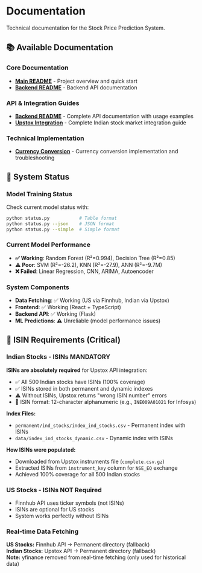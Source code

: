 # Documentation

Technical documentation for the Stock Price Prediction System.

## 📚 Available Documentation

### **Core Documentation**
- **[Main README](../README.md)** - Project overview and quick start
- **[Backend README](../backend/README.md)** - Backend API documentation

### **API & Integration Guides**
- **[Backend README](../backend/README.md)** - Complete API documentation with usage examples
- **[Upstox Integration](UPSTOX_INTEGRATION.md)** - Complete Indian stock market integration guide

### **Technical Implementation**
- **[Currency Conversion](CURRENCY_CONVERSION.md)** - Currency conversion implementation and troubleshooting

## 🔧 System Status

### **Model Training Status**
Check current model status with:
```bash
python status.py           # Table format
python status.py --json    # JSON format
python status.py --simple  # Simple format
```

### **Current Model Performance**
- **✅ Working**: Random Forest (R²=0.994), Decision Tree (R²=0.85)
- **⚠️ Poor**: SVM (R²=-26.2), KNN (R²=-27.9), ANN (R²=-9.7M)
- **❌ Failed**: Linear Regression, CNN, ARIMA, Autoencoder

### **System Components**
- **Data Fetching**: ✅ Working (US via Finnhub, Indian via Upstox)
- **Frontend**: ✅ Working (React + TypeScript)
- **Backend API**: ✅ Working (Flask)
- **ML Predictions**: ⚠️ Unreliable (model performance issues)

## 🔑 ISIN Requirements (Critical)

### Indian Stocks - ISINs MANDATORY
**ISINs are absolutely required** for Upstox API integration:
- ✅ All 500 Indian stocks have ISINs (100% coverage)
- ✅ ISINs stored in both permanent and dynamic indexes
- ⚠️ Without ISINs, Upstox returns "wrong ISIN number" errors
- 📍 ISIN format: 12-character alphanumeric (e.g., `INE009A01021` for Infosys)

**Index Files:**
- `permanent/ind_stocks/index_ind_stocks.csv` - Permanent index with ISINs
- `data/index_ind_stocks_dynamic.csv` - Dynamic index with ISINs

**How ISINs were populated:**
- Downloaded from Upstox instruments file (`complete.csv.gz`)
- Extracted ISINs from `instrument_key` column for `NSE_EQ` exchange
- Achieved 100% coverage for all 500 Indian stocks

### US Stocks - ISINs NOT Required
- Finnhub API uses ticker symbols (not ISINs)
- ISINs are optional for US stocks
- System works perfectly without ISINs

### Real-time Data Fetching
**US Stocks:** Finnhub API → Permanent directory (fallback)  
**Indian Stocks:** Upstox API → Permanent directory (fallback)  
**Note:** yfinance removed from real-time fetching (only used for historical data)
